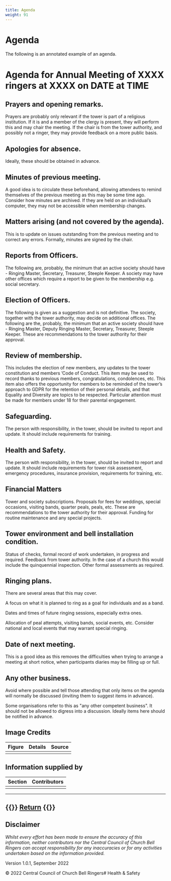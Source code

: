 ```yaml
---
title: Agenda
weight: 91
---
```


# Agenda

The following is an annotated example of an agenda. 

# Agenda for Annual Meeting of XXXX ringers at XXXX on DATE at TIME   

## Prayers and opening remarks.  

Prayers are probably only relevant if the tower is part of a religious institution. If it is and a member of the clergy is present, they will perform this and may chair the meeting. If the chair is from the tower authority, and possibly not a ringer, they may provide feedback on a more public basis. 

## Apologies for absence.  

Ideally, these should be obtained in advance. 

## Minutes of previous meeting.  

A good idea is to circulate these beforehand, allowing attendees to remind themselves of the previous meeting as this may be some time ago. Consider how minutes are archived. If they are held on an individual’s computer, they may not be accessible when membership changes. 

## Matters arising (and not covered by the agenda). 

This is to update on issues outstanding from the previous meeting and to correct any errors. Formally, minutes are signed by the chair. 

## Reports from Officers.  

The following are, probably, the minimum that an active society should have - Ringing Master, Secretary, Treasurer, Steeple Keeper. A society may have other offices which require a report to be given to the membership e.g. social secretary. 

## Election of Officers.  

The following is given as a suggestion and is not definitive. The society, together with the tower authority, may decide on additional offices. The following are the, probably, the minimum that an active society should have - Ringing Master, Deputy Ringing Master, Secretary, Treasurer, Steeple Keeper. These are recommendations to the tower authority for their approval. 

## Review of membership.  

This includes the election of new members, any updates to the tower constitution and members ’Code of Conduct. This item may be used to record thanks to previous members, congratulations, condolences, etc. This item also offers the opportunity for members to be reminded of the tower’s approach to GDPR for the retention of their personal details, and that Equality and Diversity are topics to be respected. Particular attention must be made for members under 18 for their parental engagement. 

## Safeguarding.  

The person with responsibility, in the tower, should be invited to report and update. It should include requirements for training. 

## Health and Safety.  

The person with responsibility, in the tower, should be invited to report and update. It should include requirements for tower risk assessment, emergency procedures, insurance provision, requirements for training, etc.  

## Financial Matters 

Tower and society subscriptions. Proposals for fees for weddings, special occasions, visiting bands, quarter peals, peals, etc. These are recommendations to the tower authority for their approval. Funding for routine maintenance and any special projects. 

## Tower environment and bell installation condition. 

Status of checks, formal record of work undertaken, in progress and required. Feedback from tower authority. In the case of a church this would include the quinquennial inspection. Other formal assessments as required. 

## Ringing plans.  

There are several areas that this may cover.  

A focus on what it is planned to ring as a goal for individuals and as a band.  

Dates and times of future ringing sessions, especially extra ones.  

Allocation of peal attempts, visiting bands, social events, etc. Consider national and local events that may warrant special ringing. 

## Date of next meeting.  

This is a good idea as this removes the difficulties when trying to arrange a meeting at short notice, when participants diaries may be filling up or full. 

## Any other business.  

Avoid where possible and tell those attending that only items on the agenda will normally be discussed (inviting them to suggest items in advance). 

Some organisations refer to this as "any other competent business". It should not be allowed to digress into a discussion. Ideally items here should be notified in advance.

## Image Credits

| Figure | Details | Source |
| :---: | --- | --- |
|  |  |

## Information supplied by 

| Section | Contributors |
| :---: | --- |
| |  |

----

{{<hint info>}}
**[Return](../090-BuildingaTeam/)**
{{</hint>}}
----

## Disclaimer
 
*Whilst every effort has been made to ensure the accuracy of this information, neither contributors nor the Central Council of Church Bell Ringers can accept responsibility for any inaccuracies or for any activities undertaken based on the information provided.*

Version 1.0.1, September 2022

© 2022 Central Council of Church Bell Ringers# Health & Safety 

